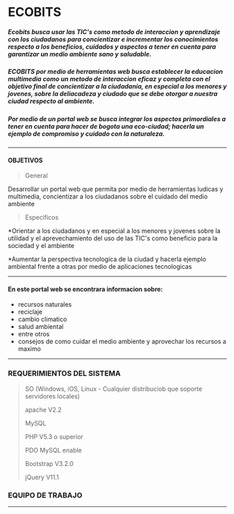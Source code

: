 # ECOBITS

##### Ecobits busca usar las TIC's como metodo de interaccion y aprendizaje con los ciudadanos para concientizar e incrementar los conocimientos respecto a los beneficios, cuidados y aspectos a tener en cuenta para garantizar un medio ambiente sano y saludable.

##### ECOBITS por medio de herramientas web  busca  establecer la educacion multimedia como un metodo de interaccion eficaz y completa con el objetivo final de concientizar a la ciudadania, en especial a los menores y jovenes, sobre la deliacadeza y ciudado que se debe otorgar a nuestra ciudad respecto al ambiente.

##### Por medio de un portal web se busca integrar los aspectos primordiales a tener en cuenta  para hacer de bogota una eco-ciudad; hacerla un ejemplo de compromiso y cuidado con la naturaleza.

---------------------------------------------------------------------------------------------------

#### OBJETIVOS

> General
>
 Desarrollar un portal web que permita por medio de herramientas ludicas y multimedia, concientizar a los ciudadanos sobre el cuidado del medio ambiente
>
>Especificos
>
 *Orientar a los ciudadanos y en especial a los menores y jovenes sobre la utilidad y el aprevechamiento del uso de las TIC's como beneficio para la sociedad y el ambiente

 *Aumentar la perspectiva tecnologica de la ciudad y hacerla ejemplo ambiental frente a otras por medio de aplicaciones tecnologicas

---------------------------------------------------------------------------------------------------

#### En este portal web se encontrara informacion sobre:

* recursos naturales
* reciclaje
* cambio climatico
* salud ambiental 
* entre otros
* consejos de como cuidar el medio ambiente y aprovechar los recursos a maximo

--------------------------------------------------------------------------------------------------

### REQUERIMIENTOS DEL SISTEMA

> SO (Windows, iOS, Linux - Cualquier distribuciob que soporte servidores locales)
>
> apache V2.2
>
> MySQL
>
> PHP V5.3 o superior
>
> PDO MySQL enable
>
> Bootstrap V3.2.0
>
> jQuery V11.1

### EQUIPO DE TRABAJO

---------------------------------------------------------------------------------------------------



